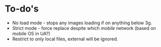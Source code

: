 # To-do's
* No load mode - stops any images loading if on anything below 3g.
* Strict mode - force replace despite which *mobile* network (based on mobile OS in UA?)
* Restrict to only local files, external will be ignored.